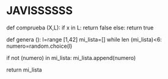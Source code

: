 # JAVISSSSSS

def comprueba (X,L):
  if x in L:
    return false
  else:
    return true 
  
  
def genera ():
  l=range [1,42]
  mi_lista=[]
  while len (mi_lista)<6:
    numero=random.choice(l)

if not (numero) in mi_lista:
  mi_lista.append(numero)

return mi_lista
